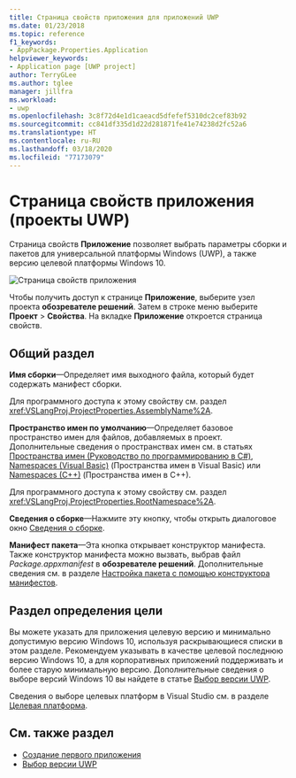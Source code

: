 ```yaml
---
title: Страница свойств приложения для приложений UWP
ms.date: 01/23/2018
ms.topic: reference
f1_keywords:
- AppPackage.Properties.Application
helpviewer_keywords:
- Application page [UWP project]
author: TerryGLee
ms.author: tglee
manager: jillfra
ms.workload:
- uwp
ms.openlocfilehash: 3c8f72d4e1d1caeacd5dfefef5310dc2cef83b92
ms.sourcegitcommit: cc841df335d1d22d281871fe41e74238d2fc52a6
ms.translationtype: HT
ms.contentlocale: ru-RU
ms.lasthandoff: 03/18/2020
ms.locfileid: "77173079"
---
```

# <a name="application-property-page-uwp-projects"></a>Страница свойств приложения (проекты UWP)

Страница свойств **Приложение** позволяет выбрать параметры сборки и пакетов для универсальной платформы Windows (UWP), а также версию целевой платформы Windows 10.

![Страница свойств приложения](media/application-page-uwp.png)

Чтобы получить доступ к странице **Приложение**, выберите узел проекта **обозревателе решений**. Затем в строке меню выберите **Проект** > **Свойства**. На вкладке **Приложение** откроется страница свойств.

## <a name="general-section"></a>Общий раздел

**Имя сборки**&mdash;Определяет имя выходного файла, который будет содержать манифест сборки.

Для программного доступа к этому свойству см. раздел <xref:VSLangProj.ProjectProperties.AssemblyName%2A>.

**Пространство имен по умолчанию**&mdash;Определяет базовое пространство имен для файлов, добавляемых в проект. Дополнительные сведения о пространствах имен см. в статьях [Пространства имен (Руководство по программированию в C#)](/dotnet/csharp/programming-guide/namespaces/), [Namespaces (Visual Basic)](/dotnet/visual-basic/programming-guide/program-structure/namespaces) (Пространства имен в Visual Basic) или [Namespaces (C++)](/cpp/cpp/namespaces-cpp) (Пространства имен в C++).

Для программного доступа к этому свойству см. раздел <xref:VSLangProj.ProjectProperties.RootNamespace%2A>.

**Сведения о сборке**&mdash;Нажмите эту кнопку, чтобы открыть диалоговое окно [Сведения о сборке](../../ide/reference/assembly-information-dialog-box.md).

**Манифест пакета**&mdash;Эта кнопка открывает конструктор манифеста. Также конструктор манифеста можно вызвать, выбрав файл _Package.appxmanifest_ в **обозревателе решений**. Дополнительные сведения см. в разделе [Настройка пакета с помощью конструктора манифестов](/windows/msix/package/packaging-uwp-apps#configure-your-project).

## <a name="targeting-section"></a>Раздел определения цели

Вы можете указать для приложения целевую версию и минимально допустимую версию Windows 10, используя раскрывающиеся списки в этом разделе. Рекомендуем указывать в качестве целевой последнюю версию Windows 10, а для корпоративных приложений поддерживать и более старую минимальную версию. Дополнительные сведения о выборе версий Windows 10 вы найдете в статье [Выбор версии UWP](/windows/uwp/updates-and-versions/choose-a-uwp-version).

Сведения о выборе целевых платформ в Visual Studio см. в разделе [Целевая платформа](/visualstudio/productinfo/vs2017-compatibility-vs#platform-targeting).

## <a name="see-also"></a>См. также раздел

- [Создание первого приложения](/windows/uwp/get-started/your-first-app)
- [Выбор версии UWP](/windows/uwp/updates-and-versions/choose-a-uwp-version)
